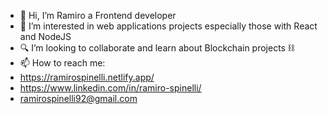 - 👋 Hi, I’m Ramiro a Frontend developer
- 🤩 I’m interested in web applications projects especially those with React and NodeJS
- 🔍 I’m looking to collaborate and learn about Blockchain projects ⛓️
- 📫 How to reach me:
- https://ramirospinelli.netlify.app/
- https://www.linkedin.com/in/ramiro-spinelli/
- ramirospinelli92@gmail.com

<!---
ramirospinelli/ramirospinelli is a ✨ special ✨ repository because its `README.md` (this file) appears on your GitHub profile.
You can click the Preview link to take a look at your changes.
--->
